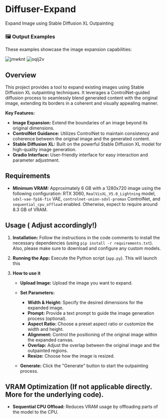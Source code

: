 # Diffuser-Expand

Expand Image using Stable Diffusion XL Outpainting

### 🖼️ Output Examples

These examples showcase the image expansion capabilities:

![jmwknt](https://github.com/user-attachments/assets/a1d9b593-a90b-4ea2-87f5-91f018b23d95)
![oqij2v](https://github.com/user-attachments/assets/6469a926-56a2-491f-9d09-c85465e4f027)

## Overview

This project provides a tool to expand existing images using Stable Diffusion XL outpainting techniques.  It leverages a ControlNet-guided diffusion process to seamlessly blend generated content with the original image, extending its borders in a coherent and visually appealing manner.

**Key Features:**

*   **Image Expansion:**  Extend the boundaries of an image beyond its original dimensions.
*   **ControlNet Guidance:**  Utilizes ControlNet to maintain consistency and coherence between the original image and the generated content.
*   **Stable Diffusion XL:** Built on the powerful Stable Diffusion XL model for high-quality image generation.
*   **Gradio Interface:** User-friendly interface for easy interaction and parameter adjustment.

## Requirements

*   **Minimum VRAM:**  Approximately 6 GB with a 1280x720 image using the following configuration: RTX 3060, `RealVisXL_V5.0_Lightning` model, `sdxl-vae-fp16-fix` VAE, `controlnet-union-sdxl-promax` ControlNet, and `sequential_cpu_offload` enabled.  Otherwise, expect to require around 8.3 GB of VRAM.

## Usage ( Adjust accordingly!)


1.  **Installation:** Follow the instructions in the code comments to install the necessary dependencies (using `pip install -r requirements.txt`). Also, please make sure to download and configure any custom models.

2.  **Running the App:** Execute the Python script (`app.py`). This will launch this

3.  **How to use it**

    *   **Upload Image:** Upload the image you want to expand.
    *   **Set Parameters:**
        *   **Width & Height:**  Specify the desired dimensions for the expanded image.
        *   **Prompt:**  Provide a text prompt to guide the image generation process (optional).
        *   **Aspect Ratio:**  Choose a preset aspect ratio or customize the width and height.
        *   **Alignment:** Control the positioning of the original image within the expanded canvas.
        *   **Overlap:** Adjust the overlap between the original image and the outpainted regions.
        *   **Resize:** Choose how the image is resized.

    *   **Generate:**  Click the "Generate" button to start the outpainting process.

## VRAM Optimization (If not applicable directly. More for the underlying code).

*   **Sequential CPU Offload:** Reduces VRAM usage by offloading parts of the model to the CPU.

